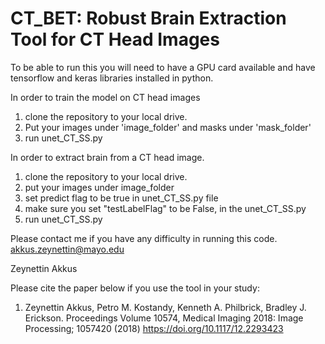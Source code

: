 # CT_BET: Robust Brain Extraction Tool for CT Head Images
To be able to run this you will need to have a GPU card available and have tensorflow and keras libraries installed in python.

In order to train the model on CT head images
1) clone the repository to your local drive. 
2) Put your images under 'image_folder' and masks under 'mask_folder'
3) run unet_CT_SS.py

In order to extract brain from a CT head image.
1) clone the repository to your local drive.
2) put your images under image_folder
3) set predict flag to be true in unet_CT_SS.py file
4) make sure you set "testLabelFlag" to be False, in the unet_CT_SS.py
5) run unet_CT_SS.py

Please contact me if you have any difficulty in running this code.
akkus.zeynettin@mayo.edu

Zeynettin Akkus

Please cite the paper below if you use the tool in your study:
1) Zeynettin Akkus, Petro M. Kostandy, Kenneth A. Philbrick, Bradley J. Erickson. Proceedings Volume 10574, Medical Imaging 2018: Image Processing; 1057420 (2018) https://doi.org/10.1117/12.2293423
